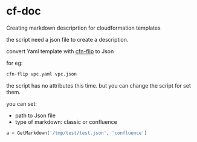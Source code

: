 # cf-doc
Creating markdown descriprtion for cloudformation templates


the script need a json file to create a description.

convert Yaml template with [cfn-flip](https://github.com/awslabs/aws-cfn-template-flip) to Json

for eg:
```bash 
cfn-flip vpc.yaml vpc.json
```

the script has no attributes this time.
but you can change the script for set them.

you can set:
- path to Json file
- type of markdown: classic or confluence

```python
a = GetMarkdown('/tmp/test/test.json', 'confluence')
```